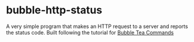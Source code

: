 # bubble-http-status

A very simple program that makes an HTTP request to a server and reports the status code. Built following the tutorial for [Bubble Tea Commands](https://github.com/charmbracelet/bubbletea/tree/main/tutorials/commands/)

